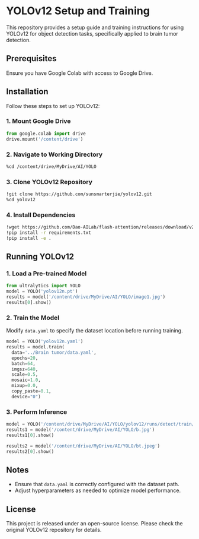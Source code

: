 # YOLOv12 Setup and Training

This repository provides a setup guide and training instructions for using YOLOv12 for object detection tasks, specifically applied to brain tumor detection.

## Prerequisites
Ensure you have Google Colab with access to Google Drive.

## Installation

Follow these steps to set up YOLOv12:

### 1. Mount Google Drive
```python
from google.colab import drive
drive.mount('/content/drive')
```

### 2. Navigate to Working Directory
```sh
%cd /content/drive/MyDrive/AI/YOLO
```

### 3. Clone YOLOv12 Repository
```sh
!git clone https://github.com/sunsmarterjie/yolov12.git
%cd yolov12
```

### 4. Install Dependencies
```sh
!wget https://github.com/Dao-AILab/flash-attention/releases/download/v2.7.3/flash_attn-2.7.3+cu11torch2.2cxx11abiFALSE-cp311-cp311-linux_x86_64.whl
!pip install -r requirements.txt
!pip install -e .
```

## Running YOLOv12

### 1. Load a Pre-trained Model
```python
from ultralytics import YOLO
model = YOLO('yolov12n.pt')
results = model('/content/drive/MyDrive/AI/YOLO/image1.jpg')
results[0].show()
```

### 2. Train the Model
Modify `data.yaml` to specify the dataset location before running training.
```python
model = YOLO('yolov12n.yaml')
results = model.train(
  data='../Brain tumor/data.yaml',
  epochs=20,
  batch=64,
  imgsz=640,
  scale=0.5,
  mosaic=1.0,
  mixup=0.0,
  copy_paste=0.1,
  device="0")
```

### 3. Perform Inference
```python
model = YOLO('/content/drive/MyDrive/AI/YOLO/yolov12/runs/detect/train/weights/best.pt')
results1 = model('/content/drive/MyDrive/AI/YOLO/b.jpg')
results1[0].show()

results2 = model('/content/drive/MyDrive/AI/YOLO/bt.jpeg')
results2[0].show()
```

## Notes
- Ensure that `data.yaml` is correctly configured with the dataset path.
- Adjust hyperparameters as needed to optimize model performance.

## License
This project is released under an open-source license. Please check the original YOLOv12 repository for details.
